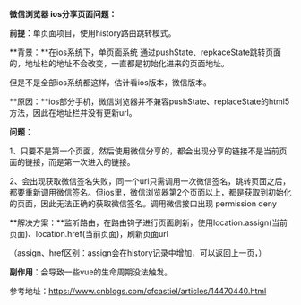 **微信浏览器 ios分享页面问题：**



**前提**：单页面项目，使用history路由跳转模式。



**背景：**在ios系统下，单页面系统 通过pushState、repkaceState跳转页面的，地址栏的地址不会改变，一直都是初始化进来的页面地址。

但是不是全部ios系统都这样，估计看ios版本，微信版本。



**原因：**ios部分手机，微信浏览器并不兼容pushState、replaceState的html5方法，因此在地址栏并没有更新url。 



**问题**：

1、只要不是第一个页面，然后使用微信分享的，都会出现分享的链接不是当前页面的链接，而是第一次进入的链接。

2、会出现获取微信签名失败，同一个url只需调用一次微信签名，跳转页面之后，都要重新调用微信签名。但ios里，微信浏览器第2个页面以上，都是获取到初始化的页面，因此无法正确的获取微信签名。调用微信接口出现 permission deny



**解决方案：**监听路由，在路由钩子进行页面刷新，使用location.assign(当前页面)、location.href(当前页面)，刷新页面url

（assign、href区别：assign会在history记录中增加，可以返回上一页，）



**副作用**：会导致一些vue的生命周期没法触发。

参考地址：https://www.cnblogs.com/cfcastiel/articles/14470440.html

